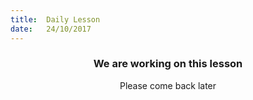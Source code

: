 ```yaml
---
title:  Daily Lesson
date:   24/10/2017
---
```


### <center>We are working on this lesson</center>
<center>Please come back later</center>